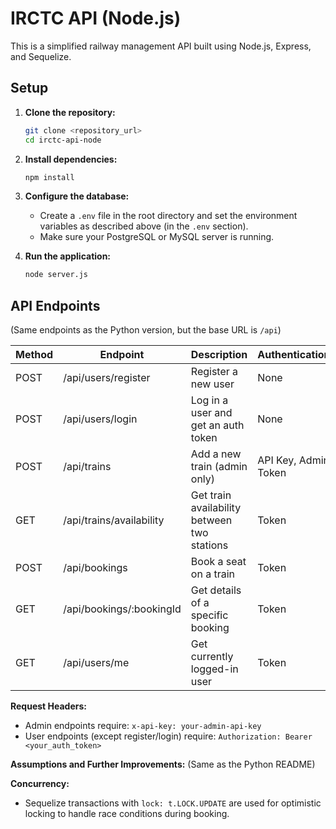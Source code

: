 # IRCTC API (Node.js)

This is a simplified railway management API built using Node.js, Express, and Sequelize.

## Setup

1.  **Clone the repository:**
    ```bash
    git clone <repository_url>
    cd irctc-api-node
    ```

2.  **Install dependencies:**
    ```bash
    npm install
    ```

3.  **Configure the database:**
    *   Create a `.env` file in the root directory and set the environment variables as described above (in the `.env` section).
    *   Make sure your PostgreSQL or MySQL server is running.

4.  **Run the application:**
    ```bash
    node server.js
    ```

## API Endpoints

(Same endpoints as the Python version, but the base URL is `/api`)

| Method | Endpoint                          | Description                                            | Authentication        |
| ------ | --------------------------------- | ------------------------------------------------------ | --------------------- |
| POST   | /api/users/register                 | Register a new user                                   | None                  |
| POST   | /api/users/login                    | Log in a user and get an auth token                   | None                  |
| POST   | /api/trains                       | Add a new train (admin only)                           | API Key, Admin Token  |
| GET    | /api/trains/availability          | Get train availability between two stations             | Token                 |
| POST   | /api/bookings                      | Book a seat on a train                                  | Token                 |
| GET    | /api/bookings/:bookingId          | Get details of a specific booking                     | Token                 |
| GET    | /api/users/me  | Get currently logged-in user | Token

**Request Headers:**

*   Admin endpoints require: `x-api-key: your-admin-api-key`
*   User endpoints (except register/login) require: `Authorization: Bearer <your_auth_token>`

**Assumptions and Further Improvements:** (Same as the Python README)

**Concurrency:**

*   Sequelize transactions with `lock: t.LOCK.UPDATE` are used for optimistic locking to handle race conditions during booking.